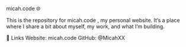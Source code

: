 micah.code 🌐

This is the repository for micah.code
, my personal website.
It’s a place where I share a bit about myself, my work, and what I’m building.

🔗 Links
Website: micah.code
GitHub: @MicahXX
